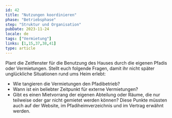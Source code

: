 ```yaml
---
id: 42
title: "Nutzungen koordinieren"
phase: "Betriebsphase"
step: "Struktur und Organisation"
pubDate: 2023-11-24
locale: de
tags: ["Vermietung"]
links: [1,15,37,38,41]
type: article
---
```


Plant die Zeitfenster für die Benutzung des Hauses durch die eigenen Pfadis oder Vermietungen. Stellt euch folgende Fragen, damit ihr nicht später unglückliche Situationen rund ums Heim erlebt:
- Wie tangieren die Vermietungen den Pfadibetrieb? 
- Wann ist ein beliebter Zeitpunkt für externe Vermietungen? 
- Gibt es einen Mietvorrang der eigenen Abteilung oder Räume, die nur teilweise oder gar nicht gemietet werden können?
Diese Punkte müssten auch auf der Website, im Pfadiheimverzeichnis und im Vertrag erwähnt werden.
